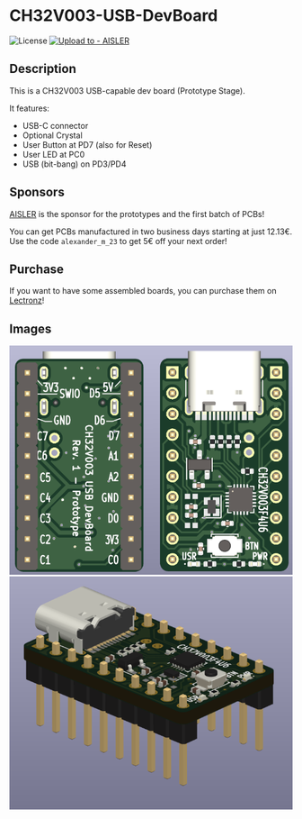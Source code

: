# CH32V003-USB-DevBoard

![License](https://img.shields.io/github/license/AlexanderMandera/CH32V003-USB-DevBoard)
[![Upload to  - AISLER](https://img.shields.io/badge/Upload_to_-AISLER-ff8000)](https://aisler.net/p/new?url=https://raw.githubusercontent.com/AlexanderMandera/CH32V003-USB-DevBoard/master/CH32V003-USB-DevBoard.kicad_pcb&ref=github)

## Description

This is a CH32V003 USB-capable dev board (Prototype Stage).

It features:
* USB-C connector
* Optional Crystal
* User Button at PD7 (also for Reset)
* User LED at PC0
* USB (bit-bang) on PD3/PD4

## Sponsors

[AISLER](https://aisler.net/) is the sponsor for the prototypes and the first batch of PCBs!

You can get PCBs manufactured in two business days starting at just 12.13€.
Use the code `alexander_m_23` to get 5€ off your next order!

## Purchase

If you want to have some assembled boards, you can purchase them on [Lectronz](https://www.lectronz.com/products/ch32v003-usb-development-board)!

## Images

![Front and Back](./img/front-and-back.png)
![Side](./img/side.png)
